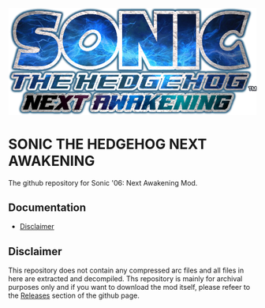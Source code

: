![](art/modlogo.png)
# SONIC THE HEDGEHOG NEXT AWAKENING
The github repository for Sonic '06: Next Awakening Mod.
## Documentation
- [Disclaimer](#disclaimer)

## Disclaimer
This repository does not contain any compressed arc files and all files in here are extracted and decompiled.
Ths repository is mainly for archival purposes only and if you want to download the mod itself, please refeer to the [Releases](/releases) section of the github page.
